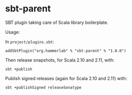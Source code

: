 # sbt-parent

SBT plugin taking care of Scala library boilerplate.

Usage:

In `project/plugins.sbt`:

```
addSbtPlugin("org.hammerlab" % "sbt-parent" % "1.0.0")
```

Then release snapshots, for Scala 2.10 and 2.11, with:

```
sbt +publish
```

Publish signed releases (again for Scala 2.10 and 2.11) with:

```
sbt +publishSigned releaseSonatype
```

